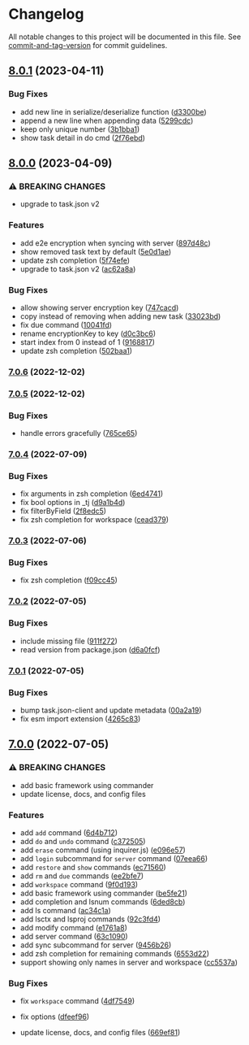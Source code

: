# Changelog

All notable changes to this project will be documented in this file. See [commit-and-tag-version](https://github.com/absolute-version/commit-and-tag-version) for commit guidelines.

## [8.0.1](https://github.com/DCsunset/task.json-cli/compare/v8.0.0...v8.0.1) (2023-04-11)


### Bug Fixes

* add new line in serialize/deserialize function ([d3300be](https://github.com/DCsunset/task.json-cli/commit/d3300bebd9f5f6472a36d55d78294b9a2e84bede))
* append a new line when appending data ([5299cdc](https://github.com/DCsunset/task.json-cli/commit/5299cdcbc82996b9035a360a22713a1a63f83d44))
* keep only unique number ([3b1bba1](https://github.com/DCsunset/task.json-cli/commit/3b1bba1da9cb0f6d4ffca9234b02b7cbf2f1d964))
* show task detail in do cmd ([2f76ebd](https://github.com/DCsunset/task.json-cli/commit/2f76ebd114cccd958eb7419b7649245557e10d0d))

## [8.0.0](https://github.com/DCsunset/task.json-cli/compare/v7.0.6...v8.0.0) (2023-04-09)


### ⚠ BREAKING CHANGES

* upgrade to task.json v2

### Features

* add e2e encryption when syncing with server ([897d48c](https://github.com/DCsunset/task.json-cli/commit/897d48c1529fe679c5a94f552ef0d73819c7e969))
* show removed task text by default ([5e0d1ae](https://github.com/DCsunset/task.json-cli/commit/5e0d1ae1c440a19e6215a9b8e37847c3f69c9c98))
* update zsh completion ([5f74efe](https://github.com/DCsunset/task.json-cli/commit/5f74efe8f945a389f6833c53270900884bf3f8ed))
* upgrade to task.json v2 ([ac62a8a](https://github.com/DCsunset/task.json-cli/commit/ac62a8a2bb71a66d75b22c687d9023b55e125cea))


### Bug Fixes

* allow showing server encryption key ([747cacd](https://github.com/DCsunset/task.json-cli/commit/747cacd9ceee36e47cbee88135e114127e49df84))
* copy instead of removing when adding new task ([33023bd](https://github.com/DCsunset/task.json-cli/commit/33023bd29d934a87f0a16e150e51e525535279a0))
* fix due command ([10041fd](https://github.com/DCsunset/task.json-cli/commit/10041fd0aa14aca675395b780d7cad9f5134dc14))
* rename encryptionKey to key ([d0c3bc6](https://github.com/DCsunset/task.json-cli/commit/d0c3bc65c4e567731cac71e8097864bcd18a70bb))
* start index from 0 instead of 1 ([9168817](https://github.com/DCsunset/task.json-cli/commit/91688176453126b77dec9b7feaa1ed5fe8c647da))
* update zsh completion ([502baa1](https://github.com/DCsunset/task.json-cli/commit/502baa12b214985177902f3315208c98f581e54a))

### [7.0.6](https://github.com/DCsunset/task.json-cli/compare/v7.0.5...v7.0.6) (2022-12-02)

### [7.0.5](https://github.com/DCsunset/task.json-cli/compare/v7.0.4...v7.0.5) (2022-12-02)


### Bug Fixes

* handle errors gracefully ([765ce65](https://github.com/DCsunset/task.json-cli/commit/765ce65477195790e01cbbddcfa6ec24ec1ee579))

### [7.0.4](https://github.com/DCsunset/task.json-cli/compare/v7.0.3...v7.0.4) (2022-07-09)


### Bug Fixes

* fix arguments in zsh completion ([6ed4741](https://github.com/DCsunset/task.json-cli/commit/6ed4741476366575143ca3ea89032b3720bc8f6e))
* fix bool options in _tj ([d9a1b4d](https://github.com/DCsunset/task.json-cli/commit/d9a1b4dd01793a5be4ca61a63f0532c56ce3dd8c))
* fix filterByField ([2f8edc5](https://github.com/DCsunset/task.json-cli/commit/2f8edc5d245fe296e98d90826f2fba88ce4a1e3e))
* fix zsh completion for workspace ([cead379](https://github.com/DCsunset/task.json-cli/commit/cead37966fbbffd57789e35afaa251584bf01fbb))

### [7.0.3](https://github.com/DCsunset/task.json-cli/compare/v7.0.2...v7.0.3) (2022-07-06)


### Bug Fixes

* fix zsh completion ([f09cc45](https://github.com/DCsunset/task.json-cli/commit/f09cc451e486c51885f9613306fa9ddefda674d9))

### [7.0.2](https://github.com/DCsunset/task.json-cli/compare/v7.0.1...v7.0.2) (2022-07-05)


### Bug Fixes

* include missing file ([911f272](https://github.com/DCsunset/task.json-cli/commit/911f272757f579065019844e9c90ca9791541bd1))
* read version from package.json ([d6a0fcf](https://github.com/DCsunset/task.json-cli/commit/d6a0fcf6f6df11ea2669135f2ac9d6e7ab1774c7))

### [7.0.1](https://github.com/DCsunset/task.json-cli/compare/v7.0.0...v7.0.1) (2022-07-05)


### Bug Fixes

* bump task.json-client and update metadata ([00a2a19](https://github.com/DCsunset/task.json-cli/commit/00a2a198a048bd02a3b22deaf9a4dbf1a0238682))
* fix esm import extension ([4265c83](https://github.com/DCsunset/task.json-cli/commit/4265c833811c77517119bad7eadc3f6a8c3d0082))

## [7.0.0](https://github.com/DCsunset/task.json-cli/compare/v6.2.2...v7.0.0) (2022-07-05)


### ⚠ BREAKING CHANGES

* add basic framework using commander
* update license, docs, and config files

### Features

* add `add` command ([6d4b712](https://github.com/DCsunset/task.json-cli/commit/6d4b712a7731e3d2101fd924b373cc627a67d01a))
* add `do` and `undo` command ([c372505](https://github.com/DCsunset/task.json-cli/commit/c372505b4a06df8813033382d6539ebc0196a9ba))
* add `erase` command (using inquirer.js) ([e096e57](https://github.com/DCsunset/task.json-cli/commit/e096e5768b4bae2eaf15f4eeec453d2dc9ee2242))
* add `login` subcommand for `server` command ([07eea66](https://github.com/DCsunset/task.json-cli/commit/07eea667724d3187ae6916f220a4577fc4478cf0))
* add `restore` and `show` commands ([ec71560](https://github.com/DCsunset/task.json-cli/commit/ec715601baca3ca8f86b8e43d9722fa51a92078d))
* add `rm` and `due` commands ([ee2bfe7](https://github.com/DCsunset/task.json-cli/commit/ee2bfe7e30a962f49d7f6db78e6fca7c0c053058))
* add `workspace` command ([9f0d193](https://github.com/DCsunset/task.json-cli/commit/9f0d193c58aa905f22184ec8c5081abfd416df3e))
* add basic framework using commander ([be5fe21](https://github.com/DCsunset/task.json-cli/commit/be5fe219321ffe8437abed7fcc1677139695d7ae))
* add completion and lsnum commands ([6ded8cb](https://github.com/DCsunset/task.json-cli/commit/6ded8cb3fb1f0fdb47c7ca530307102013b97f3c))
* add ls command ([ac34c1a](https://github.com/DCsunset/task.json-cli/commit/ac34c1a65fce24f38cb2904ad7a44ec678a6a51b))
* add lsctx and lsproj commands ([92c3fd4](https://github.com/DCsunset/task.json-cli/commit/92c3fd434ffd95070df79ab4cc424d20bd65a5c0))
* add modify command ([e1761a8](https://github.com/DCsunset/task.json-cli/commit/e1761a83ba618b99429af48a30eec398258589be))
* add server command ([63c1090](https://github.com/DCsunset/task.json-cli/commit/63c10906f7383338e039a2db8e4adb505e7a399f))
* add sync subcommand for server ([9456b26](https://github.com/DCsunset/task.json-cli/commit/9456b262da1bccd6a85193262ab283fac1f2c1d0))
* add zsh completion for remaining commands ([6553d22](https://github.com/DCsunset/task.json-cli/commit/6553d22cb83f6acdec930d914bfd5b1ae9ddc26c))
* support showing only names in server and workspace ([cc5537a](https://github.com/DCsunset/task.json-cli/commit/cc5537a4215046e43d1cd2466ece686f4b5ae687))


### Bug Fixes

* fix `workspace` command ([4df7549](https://github.com/DCsunset/task.json-cli/commit/4df754942fbf39b9f2e7993cf82c0b6ebeddd0c9))
* fix options ([dfeef96](https://github.com/DCsunset/task.json-cli/commit/dfeef96ff7308fbca3ed2e8813525b4cc8dd6512))


* update license, docs, and config files ([669ef81](https://github.com/DCsunset/task.json-cli/commit/669ef81169ac25fd3109c56973130d3f998f3877))
